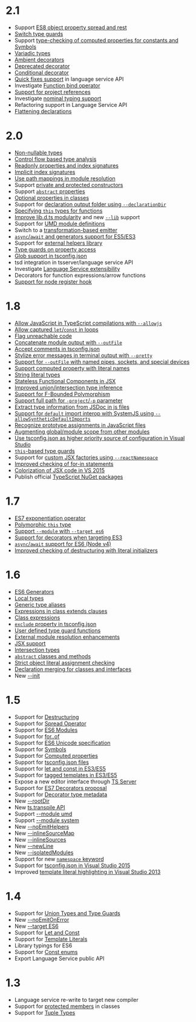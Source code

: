 # 2.1 

* Support [ES8 object property spread and rest](https://github.com/Microsoft/TypeScript/issues/2103)
* [Switch type guards](https://github.com/Microsoft/TypeScript/issues/2214)
* Support [type-checking of computed properties for constants and Symbols](https://github.com/Microsoft/TypeScript/issues/5579)
* [Variadic types](https://github.com/Microsoft/TypeScript/issues/5453)
* [Ambient decorators](https://github.com/Microsoft/TypeScript/issues/2900)
* [Deprecated decorator](https://github.com/Microsoft/TypeScript/issues/390)
* [Conditional decorator](https://github.com/Microsoft/TypeScript/issues/3538)
* [Quick fixes support](https://github.com/Microsoft/TypeScript/issues/6943) in language service API
* Investigate [Function bind operator](https://github.com/Microsoft/TypeScript/issues/3508)
* [Support for project references](https://github.com/Microsoft/TypeScript/issues/3469)
* Investigate [nominal typing support](https://github.com/Microsoft/TypeScript/issues/202)
* Refactoring support in Language Service API
* [Flattening declarations](https://github.com/Microsoft/TypeScript/issues/4433)

# 2.0

* [Non-nullable types](https://github.com/Microsoft/TypeScript/pull/7140)
* [Control flow based type analysis](https://github.com/Microsoft/TypeScript/pull/8010)
* [Readonly properties and index signatures](https://github.com/Microsoft/TypeScript/pull/6532)
* [Implicit index signatures](https://github.com/Microsoft/TypeScript/pull/7029)
* [Use path mappings in module resolution](https://github.com/Microsoft/TypeScript/issues/5039)
* Support [private and protected constructors](https://github.com/Microsoft/TypeScript/pull/6885)
* Support [`abstract` properties](https://github.com/Microsoft/TypeScript/issues/4669)
* [Optional properties in classes](https://github.com/Microsoft/TypeScript/pull/8625)
* Support for [declaration output folder using `--declarationDir`](https://github.com/Microsoft/TypeScript/issues/6723)
* [Specifying `this` types for functions](https://github.com/Microsoft/TypeScript/issues/3694)
* [Improve lib.d.ts modularity](https://github.com/Microsoft/TypeScript/issues/494) and new [`--lib`](https://github.com/Microsoft/TypeScript/issues/6974) support
* Support for [UMD module definitions](https://github.com/Microsoft/TypeScript/issues/7125)
* Switch to a [transformation-based emitter](https://github.com/Microsoft/TypeScript/issues/5595)
* [`async`/`await` and generators support for ES5/ES3](https://github.com/Microsoft/TypeScript/issues/1564)
* Support for [external helpers library](https://github.com/Microsoft/TypeScript/issues/3364)
* [Type guards on property access](https://github.com/Microsoft/TypeScript/issues/186)
* [Glob support in tsconfig.json](https://github.com/Microsoft/TypeScript/issues/1927)
* tsd integration in tsserver/language service API
* Investigate [Language Service extensibility](https://github.com/Microsoft/TypeScript/issues/6508)
* Decorators for function expressions/arrow functions
* [Support for node register hook](https://github.com/Microsoft/TypeScript/issues/1823)

# 1.8

* [Allow JavaScript in TypeScript compilations with `--allowjs`](https://github.com/Microsoft/TypeScript/issues/4792)
* [Allow captured `let`/`const` in loops](https://github.com/Microsoft/TypeScript/issues/3915)
* [Flag unreachable code](https://github.com/Microsoft/TypeScript/pull/4788)
* [Concatenate module output with `--outFile`](https://github.com/Microsoft/TypeScript/pull/5090)
* [Accept comments in tsconfig.json](https://github.com/Microsoft/TypeScript/issues/4987)
* [Stylize error messages in terminal output with `--pretty`](https://github.com/Microsoft/TypeScript/pull/5140)
* [Support for `--outFile` with named pipes, sockets, and special devices](https://github.com/Microsoft/TypeScript/issues/4841)
* [Support computed property with literal names](https://github.com/Microsoft/TypeScript/issues/4653)
* [String literal types](https://github.com/Microsoft/TypeScript/pull/5185)
* [Stateless Functional Components in JSX](https://github.com/Microsoft/TypeScript/issues/5478)
* [Improved union/intersection type inference](https://github.com/Microsoft/TypeScript/pull/5738)
* [Support for F-Bounded Polymorphism](https://github.com/Microsoft/TypeScript/pull/5949)
* [Support full path for `-project`/`-p` parameter](https://github.com/Microsoft/TypeScript/issues/2869)
* [Extract type information from JSDoc in js files](https://github.com/Microsoft/TypeScript/issues/4790)
* [Support for `default` import interop with SystemJS using `--allowSyntheticDefaultImports`](https://github.com/Microsoft/TypeScript/issues/5285)
* [Recognize prototype assignments in JavaScript files](https://github.com/Microsoft/TypeScript/pull/5876)
* [Augmenting global/module scope from other modules](https://github.com/Microsoft/TypeScript/issues/4166)
* [Use tsconfig.json as higher priority source of configuration in Visual Studio](https://github.com/Microsoft/TypeScript/issues/5287)
* [`this`-based type guards](https://github.com/Microsoft/TypeScript/pull/5906)
* Support for [custom JSX factories using `--reactNamespace`](https://github.com/Microsoft/TypeScript/pull/6146)
* [Improved checking of for-in statements](https://github.com/Microsoft/TypeScript/pull/6379)
* [Colorization of JSX code in VS 2015](https://github.com/Microsoft/TypeScript/issues/4835)
* Publish official [TypeScript NuGet packages](https://github.com/Microsoft/TypeScript/issues/3940)

# 1.7

* [ES7 exponentiation operator](https://github.com/Microsoft/TypeScript/issues/4812)
* [Polymorphic `this` type](https://github.com/Microsoft/TypeScript/pull/4910)
* [Support `--module` with `--target es6`](https://github.com/Microsoft/TypeScript/issues/4806)
* [Support for decorators when targeting ES3](https://github.com/Microsoft/TypeScript/pull/4741)
* [`async`/`await` support for ES6 (Node v4)](https://github.com/Microsoft/TypeScript/pull/5231)
* [Improved checking of destructuring with literal initializers](https://github.com/Microsoft/TypeScript/pull/4598)

# 1.6

* [ES6 Generators](https://github.com/Microsoft/TypeScript/issues/2873)
* [Local types](https://github.com/Microsoft/TypeScript/pull/3266)
* [Generic type aliases](https://github.com/Microsoft/TypeScript/issues/1616)
* [Expressions in class extends clauses](https://github.com/Microsoft/TypeScript/pull/3516)
* [Class expressions](https://github.com/Microsoft/TypeScript/issues/497)
* [`exclude` property in tsconfig.json](https://github.com/Microsoft/TypeScript/pull/3188)
* [User defined type guard functions](https://github.com/Microsoft/TypeScript/issues/1007)
* [External module resolution enhancements](https://github.com/Microsoft/TypeScript/issues/2338)
* [JSX support](https://github.com/Microsoft/TypeScript/pull/3564)
* [Intersection types](https://github.com/Microsoft/TypeScript/pull/3622)
* [`abstract` classes and methods](https://github.com/Microsoft/TypeScript/issues/3578)
* [Strict object literal assignment checking](https://github.com/Microsoft/TypeScript/pull/3823)
* [Declaration merging for classes and interfaces](https://github.com/Microsoft/TypeScript/pull/3333)
* New [--init](https://github.com/Microsoft/TypeScript/issues/3079)

# 1.5

* Support for [Destructuring](https://github.com/Microsoft/TypeScript/pull/1346)
* Support for [Spread Operator](https://github.com/Microsoft/TypeScript/pull/1931)
* Support for [ES6 Modules](https://github.com/Microsoft/TypeScript/issues/2242)
* Support for [for..of](https://github.com/Microsoft/TypeScript/pull/2207)
* Support for [ES6 Unicode specification](https://github.com/Microsoft/TypeScript/pull/2169)
* Support for [Symbols](https://github.com/Microsoft/TypeScript/pull/1978)
* Support for [Computed properties](https://github.com/Microsoft/TypeScript/issues/1082)
* Support for [tsconfig.json files](https://github.com/Microsoft/TypeScript/pull/1692)
* Support for [let and const in ES3/ES5](https://github.com/Microsoft/TypeScript/pull/2161)
* Support for [tagged templates in ES3/ES5](https://github.com/Microsoft/TypeScript/pull/1589)
* Expose a new editor interface through [TS Server](https://github.com/Microsoft/TypeScript/pull/2041)
* Support for [ES7 Decorators proposal](https://github.com/Microsoft/TypeScript/issues/2249)
* Support for [Decorator type metadata](https://github.com/Microsoft/TypeScript/pull/2589)
* New [--rootDir](https://github.com/Microsoft/TypeScript/pull/2772)
* New [ts.transpile API](https://github.com/Microsoft/TypeScript/issues/2499)
* Support [--module umd](https://github.com/Microsoft/TypeScript/issues/2036)
* Support [--module system](https://github.com/Microsoft/TypeScript/issues/2616)
* New [--noEmitHelpers](https://github.com/Microsoft/TypeScript/pull/2901)
* New [--inlineSourceMap](https://github.com/Microsoft/TypeScript/pull/2484)
* New [--inlineSources](https://github.com/Microsoft/TypeScript/pull/2484)
* New [--newLine](https://github.com/Microsoft/TypeScript/pull/2921)
* New [--isolatedModules](https://github.com/Microsoft/TypeScript/issues/2499)
* Support for new [`namespace` keyword](https://github.com/Microsoft/TypeScript/issues/2159)
* Support for [tsconfig.json in Visual Studio 2015](https://github.com/Microsoft/TypeScript/issues/3124)
* Improved [template literal highlighting in Visual Studio 2013](https://github.com/Microsoft/TypeScript/pull/2026)

# 1.4

* Support for [Union Types and Type Guards](https://github.com/Microsoft/TypeScript/pull/824)
* New [--noEmitOnError](https://github.com/Microsoft/TypeScript/pull/966)
* New [--target ES6](https://github.com/Microsoft/TypeScript/commit/873c1df74b7c7dcba59eaccc1bb4bd4b0da18a35)
* Support for [Let and Const](https://github.com/Microsoft/TypeScript/pull/904)
* Support for [Template Literals](https://github.com/Microsoft/TypeScript/pull/960)
* Library typings for ES6 
* Support for [Const enums](https://github.com/Microsoft/TypeScript/issues/1029)
* Export Language Service public API

# 1.3

* Language service re-write to target new compiler
* Support for [protected members](https://github.com/Microsoft/TypeScript/pull/688) in classes
* Support for [Tuple Types](https://github.com/Microsoft/TypeScript/pull/428)